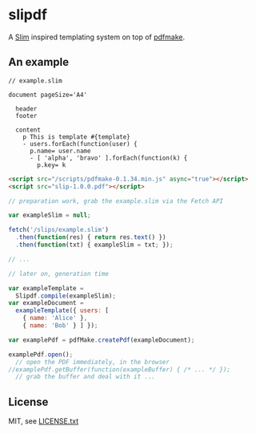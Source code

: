 
# slipdf

A [Slim](http://slim-lang.com/) inspired templating system on top of [pdfmake](http://pdfmake.org/#/).

## An example

```slim
// example.slim

document pageSize='A4'

  header
  footer

  content
    p This is template #{template}
    - users.forEach(function(user) {
      p.name= user.name
      - [ 'alpha', 'bravo' ].forEach(function(k) {
        p.key= k
```

```html
<script src="/scripts/pdfmake-0.1.34.min.js" async="true"></script>
<script src="slip-1.0.0.pdf"></script>
```

```js
// preparation work, grab the example.slim via the Fetch API

var exampleSlim = null;

fetch('/slips/example.slim')
  .then(function(res) { return res.text() })
  .then(function(txt) { exampleSlim = txt; });

// ...

// later on, generation time

var exampleTemplate =
  Slipdf.compile(exampleSlim);
var exampleDocument =
  exampleTemplate({ users: [
    { name: 'Alice' },
    { name: 'Bob' } ] });

var examplePdf = pdfMake.createPdf(exampleDocument);

examplePdf.open();
  // open the PDF immediately, in the browser
//examplePdf.getBuffer(function(exampleBuffer) { /* ... */ });
  // grab the buffer and deal with it ...
```


## License

MIT, see [LICENSE.txt](LICENSE.txt)

